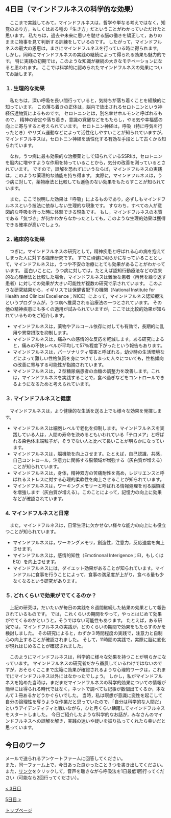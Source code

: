 ## 4日目（マインドフルネスの科学的な効果）

　ここまで実践してみて，マインドフルネスは，哲学や単なる考えではなく，知覚のあり方，もしくはある種の「生き方」だということがわかっていただけたと思います。
私たちは，過去や未来に思いを馳せる脳の働きを矯正して，ありのままに物事を見て判断する訓練をしているのです。
したがって，マインドフルネスの最大の恩恵は，まさにマインドフルネスを行っている時に得られます。
しかし，同時にマインドフルネスの実践の継続によって得られる効果も魅力的です。
特に実践の初期では，このような知識が継続の大きなモチベーションになると思われます。
ここでは科学的に認められたマインドフルネスの効果についてお話します。

### １. 生理的な効果

　私たちは，深い呼吸を長い間行っていると，気持ちが落ち着くことを経験的に知っています。
この落ち着きの正体は，脳内で放出されるセロトニンという神経伝達物質によるものです。
セロトニンとは，別名幸せホルモンと呼ばれるもので，
精神の安定や落ち着き，意識の覚醒などをもたらし，やる気や幸福感の向上に寄与すると考えられています。
セロトニン神経は，呼吸（特に呼気を行ったとき）やリズム運動などによって活性化しやすいことが知られていますが，
マインドフルネスは，セロトニン神経を活性化する有効な手段として古くから知られています。  

　なお，うつ病に最も効果的な治療薬として知られているSSRIは，セロトニンを脳内に増やすような作用を持っていることから，気分の改善を測っているとされています。
ですので，誤解を恐れずにいうならば，マインドフルネスの実践は，このような薬理的な効能を持ち得ます。
実際に，マインドフルネスは，うつ病に対して，薬物療法と比較しても遜色のない効果をもたらすことが知られています。

　また，ここで説明した効果は「呼吸」によるものであり，必ずしもマインドフルネスという技法に依存しない生理的な現象です。
すなわち，すべての人が意図的な呼吸を行った時に体験できる現象です。
もし，マインドフルネスの本質である「気づき」が何かわからなかったとしても，このような生理的効果は獲得できる確率が高いでしょう。

### ２. 臨床的な効果

　つぎに，マインドフルネスの研究として，精神疾患と呼ばれる心の病を抱えてしまった人に対する臨床研究です。
すでに頑健に明らかになっていることとして，マインドフルネスは，うつや不安の治療にとても効果があることがわかっています。
面白いことに，うつ病に対しては，たとえば認知行動療法などの従来的な心理療法と比較した場合，マインドフルネスは難治な患者（再発を繰り返す患者）に対しての効果が大きい可能性が複数の研究で示されています。
このような研究結果から，イギリスでは保健省配下の機関（National Institute for Health and Clinical Excellence；NICE）によって，マインドフルネス認知療法というプログラムが，うつ病へ推奨される治療法の一つとされています。
その他の精神疾患にも多くの適用が試みられていますが，ここでは比較的効果が知られているものをご紹介します。

- マインドフルネスは，薬物やアルコール依存に対しても有効で，長期的に乱用や異常摂取を抑制します。  
- マインドフルネスは，痛みへの感情的な反応を軽減します。ある研究によると，痛みの不快レベルが平均して57％程度下がったという報告もあります。  
- マインドフルネスは，パーソナリティ障害と呼ばれる，幼少時の生活環境などによって難しい性格気質を身につけてしまった人々についても，性格傾向の改善に寄与する可能性が指摘されています。  
- マインドフルネスは，２型糖尿病患者の血糖の調整力を改善します。これは，マインドフルネスを実践することで，食べ過ぎなどをコントロールできるようになるためと考えられています。  

### ３. マインドフルネスと健康

　マインドフルネスは，より健康的な生活を送る上でも様々な効果を発揮します。

- マインドフルネスは細胞レベルで老化を抑制します。マインドフルネスを実践している人は，人間の寿命を決めるともいわれている「テロメア」と呼ばれる染色体末端粒子が，そうでない人と比べて長いことが明らかになっています。  
- マインドフルネスは，脳機能を向上させます。たとえば，自己認識，共感，自己コントロール，注意力に関係する脳領域が増強する（灰白質が増える）ことが知られています。  
- マインドフルネスは，身体，精神双方の苦痛耐性を高め，レジリエンスと呼ばれるストレスに対する心理的柔軟性を向上させることが知られています。  
- マインドフルネスは，ワーキングメモリーと呼ばれる情報処理を司る脳領域を増強します（灰白質が増える）。このことによって，記憶力の向上に効果などが確認されています。  

### 4. マインドフルネスと日常

　また，マインドフルネスは，日常生活に欠かせない様々な能力の向上にも役立つことが知られています。

- マインドフルネスは，ワーキングメモリ，創造性，注意力，反応速度を向上させます。
- マインドフルネスは，感情的知性（Emotinonal Interigence；EI，もしくはEQ）を向上させます。
- マインドフルネスには，ダイエット効果があることが知られています。マインドフルに食事を行うことによって，食事の満足度が上がり，食べる量も少なくなるという研究があります。

### ５. どれくらいで効果がでてくるのか？

　上記の研究は，だいたいが毎日の実践を８週間継続した結果の効果として報告されているものです。
では，これくらいの期間をやって，やっとはじめて効果がでてくるのかというと，そうではない可能性もあります。
たとえば，ある研究では，マインドフルネスの実践が，どのくらいの期間で効果をもたらすのかを検討しました。
その研究によると，わずか３時間程度の実践で，注意力と自制心の向上することが確認されました。
そして，11時間の実践で，実際に脳に変化が現れはじめることが確認されました。  


　このようにマインドフルネスは，科学的に様々な効果を持つことが明らかになっています。
マインドフルネスの研究者だから贔屓しているわけではないのですが，おそらくここまで広範に効果が確認されるような心理的ワークは，これまでにマインドフルネス以外にはなかったでしょう。
しかし，私がマインドフルネスを始めた当時は，まだまだマインドフルネスの科学的効果についての情報が簡単には得られる時代ではなく，ネットで調べても記事が数個出てくるか，本なんて１冊あるかどうかぐらいでした。
当時，私は瞑想が意識に変性を起こして自分の論理性を奪うような作業だと思っていたので，「自分は科学的な人間だ」というアイデンティティと戦いながら，ひと月くらい躊躇してマインドフルネスをスタートしました。
今日ご紹介したような科学的なお話が，みなさんのマインドフルネスへの誤解を解き，実践の迷いや疑いを振り払ってくれたら幸いだと思っています。

## 今日のワーク
メールで送られるアンケートファームに回答してください。  
また，同一フォーム上で，今日あった良かったこと３つを書き出してください。  
また，[リンク](https://drive.google.com/file/d/1Erxb7RnzMn71tc2M_okS41OYfvqesrNG/view?usp=sharing)をクリックして，音声を聴きながら呼吸法を1日最低1回行ってください（可能なら2回行ってください）。  

[< 3日目](https://hogishima.github.io/mfcbt/program/day3)

[5日目 >](https://hogishima.github.io/mfcbt/program/day5)

[トップページ](https://hogishima.github.io/mfcbt/)
